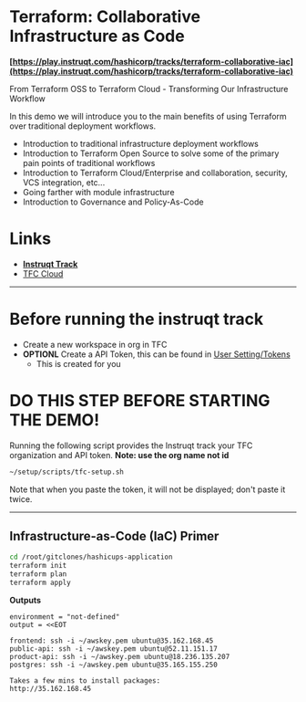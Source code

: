 # Terraform: Collaborative Infrastructure as Code
**[https://play.instruqt.com/hashicorp/tracks/terraform-collaborative-iac](https://play.instruqt.com/hashicorp/tracks/terraform-collaborative-iac)**

From Terraform OSS to Terraform Cloud - Transforming Our Infrastructure Workflow

In this demo we will introduce you to the main benefits of using Terraform over traditional deployment workflows.

* Introduction to traditional infrastructure deployment workflows
* Introduction to Terraform Open Source to solve some of the primary pain points of traditional workflows
* Introduction to Terraform Cloud/Enterprise and collaboration, security, VCS integration, etc...
* Going farther with module infrastructure
* Introduction to Governance and Policy-As-Code

# Links
* **[Instruqt Track](https://play.instruqt.com/hashicorp/tracks/terraform-collaborative-iac)**
* [TFC Cloud](https://app.terraform.io/app/tallen-playground/workspaces)

---
# Before running the instruqt track
* Create a new workspace in org in TFC
* **OPTIONL** Create a API Token, this can be found in [User Setting/Tokens](https://app.terraform.io/app/settings/tokens)
    * This is created for you

# DO THIS STEP BEFORE STARTING THE DEMO!
Running the following script provides the Instruqt track your TFC organization and API token. **Note: use the org name not id**
```bash
~/setup/scripts/tfc-setup.sh
```
Note that when you paste the token, it will not be displayed; don't paste it twice.

---
## Infrastructure-as-Code (IaC) Primer
```bash
cd /root/gitclones/hashicups-application
terraform init
terraform plan
terraform apply
```

**Outputs**
```
environment = "not-defined"
output = <<EOT

frontend: ssh -i ~/awskey.pem ubuntu@35.162.168.45
public-api: ssh -i ~/awskey.pem ubuntu@52.11.151.17
product-api: ssh -i ~/awskey.pem ubuntu@18.236.135.207
postgres: ssh -i ~/awskey.pem ubuntu@35.165.155.250

Takes a few mins to install packages:
http://35.162.168.45
```